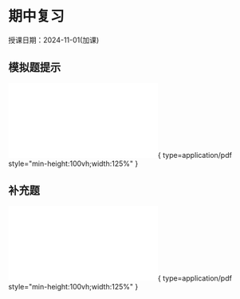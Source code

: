 # 期中复习

授课日期：2024-11-01(加课)


## 模拟题提示

![Alt text](mid_sim_hint.pdf){ type=application/pdf style="min-height:100vh;width:125%" }

## 补充题

![Alt text](mid_addition.pdf){ type=application/pdf style="min-height:100vh;width:125%" }